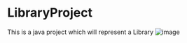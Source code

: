 # LibraryProject
This is a java project which will represent a Library 
![image](https://user-images.githubusercontent.com/39504405/98358118-e6575680-202e-11eb-9bbe-f5e1e5558042.png)
